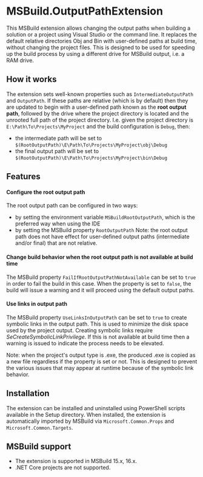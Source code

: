 # MSBuild.OutputPathExtension
This MSBuild extension allows changing the output paths when building a solution or a project using Visual Studio or the command line. It replaces the default relative directories Obj and Bin with user-defined paths at build time, without changing the project files. This is designed to be used for speeding up the build process by using a different drive for MSBuild output, i.e. a RAM drive.

## How it works
The extension sets well-known properties such as `IntermediateOutputPath` and `OutputPath`. If these paths are relative (which is by default) then they are updated to begin with a user-defined path known as the **root output path**, followed by the drive where the project directory is located and the unrooted full path of the project directory.
I.e. given the project directory is `E:\Path\To\Projects\MyProject` and the build configuration is `Debug`, then:
- the intermediate path will be set to `$(RootOutputPath)\E\Path\To\Projects\MyProject\obj\Debug`
- the final output path will be set to `$(RootOutputPath)\E\Path\To\Projects\MyProject\bin\Debug`

## Features

#### Configure the root output path
The root output path can be configured in two ways:
- by setting the environment variable `MSBuildRootOutputPath`, which is the preferred way when using the IDE
- by setting the MSBuild property `RootOutputPath`
Note: the root output path does not have effect for user-defined output paths (intermediate and/or final) that are not relative.

#### Change build behavior when the root output path is not available at build time
The MSBuild property `FailIfRootOutputPathNotAvailable` can be set to `true` in order to fail the build in this case. 
When the property is set to `false`, the build will issue a warning and it will proceed using the default output paths.

#### Use links in output path
The MSBuild property `UseLinksInOutputPath` can be set to `true` to create symbolic links in the output path. This is used to minimize the disk space used by the project output.
Creating symbolic links require _SeCreateSymbolicLinkPrivilege_. If this is not available at build time then a warning is issued to indicate the process needs to be elevated.

Note: when the project's output type is .exe, the produced .exe is copied as a new file regardless if the property is set or not. This is designed to prevent the various issues that may appear at runtime because of the symbolic link behavior.

## Installation
The extension can be installed and uninstalled using PowerShell scripts available in the Setup directory.
When installed, the extension is automatically imported by MSBuild via `Microsoft.Common.Props` and `Microsoft.Common.Targets`.

## MSBuild support
- The extension is supported in MSBuild 15.x, 16.x.
- .NET Core projects are not supported.